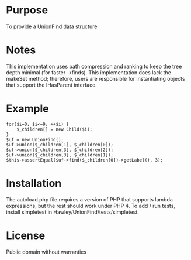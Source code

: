 # Purpose
To provide a UnionFind data structure

# Notes
This implementation uses path compression and ranking to keep the tree depth minimal (for faster ->finds).  This implementation does lack the makeSet method; therefore, users are responsible for instantiating objects that support the IHasParent interface.

# Example
    for($i=0; $i<=9; ++$i) {
        $_children[] = new Child($i);
    }
    $uf = new UnionFind();
    $uf->union($_children[1], $_children[0]);
    $uf->union($_children[3], $_children[2]);
    $uf->union($_children[3], $_children[1]);
    $this->assertEqual($uf->find($_children[0])->getLabel(), 3);

# Installation
The autoload.php file requires a version of PHP that supports lambda expressions, but the rest should work under PHP 4.  To add / run tests, install simpletest in Hawley/UnionFind/tests/simpletest.

# License
Public domain without warranties